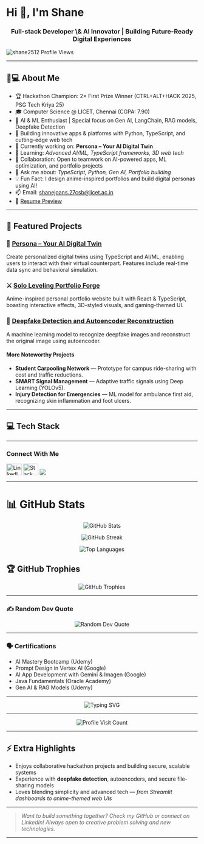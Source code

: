 
# Hi 👋, I'm Shane

<h3 align="center">Full-stack Developer \& AI Innovator | Building Future-Ready Digital Experiences</h3>

<p align="left">
  <img src="https://komarev.com/ghpvc/?username=shane2512&label=Profile%20views&color=0e75b6&style=flat" alt="shane2512 Profile Views" />
</p>

***

## 👨💻 About Me

- 🏆 Hackathon Champion: 2× First Prize Winner (CTRL+ALT+HACK 2025, PSG Tech Kriya 25)
- 🎓 Computer Science @ LICET, Chennai (CGPA: 7.90)
- 🤖 AI \& ML Enthusiast | Special focus on Gen AI, LangChain, RAG models, Deepfake Detection
- 💪 Building innovative apps \& platforms with Python, TypeScript, and cutting-edge web tech
- 🔧 Currently working on: **Persona – Your AI Digital Twin**
- 🌱 Learning: *Advanced AI/ML, TypeScript frameworks, 3D web tech*
- 👯 Collaboration: Open to teamwork on AI-powered apps, ML optimization, and portfolio projects
- 💬 Ask me about: *TypeScript, Python, Gen AI, Portfolio building*
- 💡 Fun Fact: I design anime-inspired portfolios and build digital personas using AI!
- 📫 Email: shanejoans.27csb@licet.ac.in
- 📄 [Resume Preview](https://drive.google.com/file/d/1EWi2Q2ffarRCuEF77_HHAEIaHTtOinYb/view?usp=sharing)

***

## 🚀 Featured Projects

### 🤖 [Persona – Your AI Digital Twin](https://github.com/shane2512/Persona-Your_AI_Digital_Twin)

Create personalized digital twins using TypeScript and AI/ML, enabling users to interact with their virtual counterpart. Features include real-time data sync and behavioral simulation.

### ⚔️ [Solo Leveling Portfolio Forge](https://github.com/shane2512/solo-leveling-portfolio-forge)

Anime-inspired personal portfolio website built with React \& TypeScript, boasting interactive effects, 3D-styled visuals, and gaming-themed UI.

### 📁 [Deepfake Detection and Autoencoder Reconstruction](https://github.com/shane2512/Deepfake)

A machine learning model to recognize deepfake images and reconstruct the original image using autoencoder.

#### More Noteworthy Projects

- **Student Carpooling Network** — Prototype for campus ride-sharing with cost and traffic reductions.
- **SMART Signal Management** — Adaptive traffic signals using Deep Learning (YOLOv5).
- **Injury Detection for Emergencies** — ML model for ambulance first aid, recognizing skin inflammation and foot ulcers.

***

## 💻 Tech Stack

<!-- Badges for major technologies -->

***

<h3 align="left">Connect With Me</h3>

<p align="left">
  <a href="https://linkedin.com/in/sj1225" target="blank"><img src="https://raw.githubusercontent.com/rahuldkjain/github-profile-readme-generator/master/src/images/icons/Social/linked-in-alt.svg" alt="LinkedIn" height="30" width="40" /></a>
  <a href="https://stackoverflow.com/users/shane2512" target="blank"><img src="https://raw.githubusercontent.com/rahuldkjain/github-profile-readme-generator/master/src/images/icons/Social/stack-overflow.svg" alt="Stack Overflow" height="30" width="40"></a>
  <a href="https://github.com/shane2512" target="blank"><img src="https://img.shields.io/badge/GitHub-shane2512-black?style=for-the-badge&logo=github"></a>
</p>

***

# 📊 GitHub Stats

<p align="center">
  <img src="https://github-readme-stats.vercel.app/api?username=shane2512&theme=tokyonight&hide_border=false&include_all_commits=true&count_private=true" alt="GitHub Stats" />
</p>
<p align="center">
  <img src="https://github-readme-streak-stats.herokuapp.com/?user=shane2512&theme=tokyonight&hide_border=false" alt="GitHub Streak" />
</p>
<p align="center">
  <img src="https://github-readme-stats.vercel.app/api/top-langs/?username=shane2512&theme=tokyonight&hide_border=false&include_all_commits=true&count_private=true&layout=compact" alt="Top Languages" />
</p>

## 🏆 GitHub Trophies

<p align="center">
  <img src="https://github-profile-trophy.vercel.app/?username=shane2512&theme=tokyonight&no-frame=false&no-bg=false&margin-w=4" alt="GitHub Trophies" />
</p>

***

### ✍️ Random Dev Quote

<p align="center">
  <img src="https://quotes-github-readme.vercel.app/api?type=horizontal&theme=tokyonight" alt="Random Dev Quote" />
</p>

***

### 🗣️ Certifications

- AI Mastery Bootcamp (Udemy)
- Prompt Design in Vertex AI (Google)
- AI App Development with Gemini \& Imagen (Google)
- Java Fundamentals (Oracle Academy)
- Gen AI \& RAG Models (Udemy)

***

<!-- Animated typing effect -->

<p align="center">
  <img src="https://readme-typing-svg.herokuapp.com?font=Fira+Code&pause=1000&color=58A6FF&center=true&vCenter=true&width=435&lines=Full+Stack+Developer;AI+Enthusiast;Machine+Learning+Expert;Python+Developer;Always+Learning+New+Technologies" alt="Typing SVG" />
</p>

***

<p align="center">
  <img src="https://visitcount.itsvg.in/api?id=shane2512&icon=2&color=6" alt="Profile Visit Count" />
</p>

***

## ⚡ Extra Highlights

- Enjoys collaborative hackathon projects and building secure, scalable systems
- Experience with **deepfake detection**, autoencoders, and secure file-sharing models
- Loves blending simplicity and advanced tech — *from Streamlit dashboards to anime-themed web UIs*

***

> *Want to build something together? Check my GitHub or connect on LinkedIn! Always open to creative problem solving and new technologies.*

***



